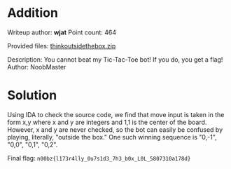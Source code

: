 # Addition
Writeup author: **wjat**
Point count: 464

Provided files: [thinkoutsidethebox.zip](https://static.n00bzunit3d.xyz/Pwn/Think-outside-the-Box/thinkoutsidethebox.zip)

Description: You cannot beat my Tic-Tac-Toe bot! If you do, you get a flag! Author: NoobMaster

# Solution
Using IDA to check the source code, we find that move input is taken in the form x,y where x and y are integers and 1,1 is the center of the board. However, x and y are never checked, so the bot can easily be confused by playing, literally, "outside the box." One such winning sequence is "0,-1", "0,0", "0,1", "0,2".

Final flag: `n00bz{l173r4lly_0u7s1d3_7h3_b0x_L0L_5807310a178d}`